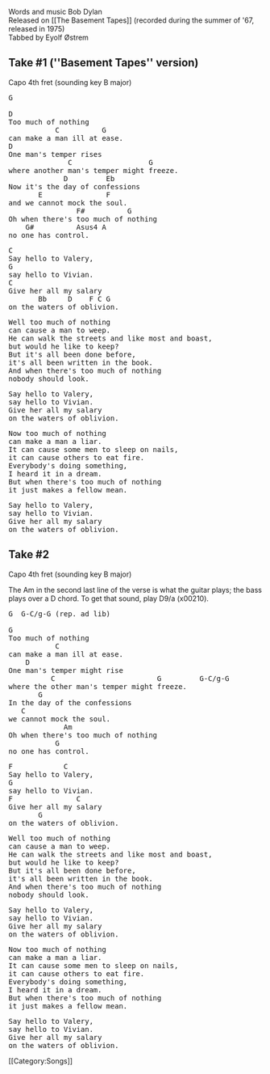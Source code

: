 Words and music Bob Dylan<br>
Released on [[The Basement Tapes]] (recorded during the summer of '67, released in 1975)<br>
Tabbed by Eyolf Østrem

<h2 class="songversion">Take #1 (''Basement Tapes'' version)</h2>

Capo 4th fret (sounding key B major)

<pre class="verse">
G

D
Too much of nothing
           C          G
can make a man ill at ease.
D
One man's temper rises
              C                  G
where another man's temper might freeze.
             D         Eb
Now it's the day of confessions
       E               F
and we cannot mock the soul.
                F#          G
Oh when there's too much of nothing
    G#          Asus4 A
no one has control.
</pre>
<pre class="refrain">
C
Say hello to Valery,
G
say hello to Vivian.
C
Give her all my salary
       Bb     D    F C G
on the waters of oblivion.
</pre>
<pre class="verse">
Well too much of nothing
can cause a man to weep.
He can walk the streets and like most and boast,
but would he like to keep?
But it's all been done before,
it's all been written in the book.
And when there's too much of nothing
nobody should look.
</pre>
<pre class="refrain">
Say hello to Valery,
say hello to Vivian.
Give her all my salary
on the waters of oblivion.
</pre>
<pre class="verse">
Now too much of nothing
can make a man a liar.
It can cause some men to sleep on nails,
it can cause others to eat fire.
Everybody's doing something,
I heard it in a dream.
But when there's too much of nothing
it just makes a fellow mean.
</pre>
<pre class="refrain">
Say hello to Valery,
say hello to Vivian.
Give her all my salary
on the waters of oblivion.
</pre>

<h2 class="songversion">Take #2</h2>

Capo 4th fret (sounding key B major)

The Am in the second last line of the verse is what the guitar plays;
the bass plays over a D chord. To get that sound, play D9/a (x00210).

<pre class="verse">
G  G-C/g-G (rep. ad lib)

G
Too much of nothing
           C
can make a man ill at ease.
    D
One man's temper might rise
          C                        G         G-C/g-G
where the other man's temper might freeze.
       G
In the day of the confessions
   C
we cannot mock the soul.
             Am
Oh when there's too much of nothing
           G
no one has control.
</pre>
<pre class="refrain">
F            C
Say hello to Valery,
G
say hello to Vivian.
F               C
Give her all my salary
       G
on the waters of oblivion.
</pre>
<pre class="verse">
Well too much of nothing
can cause a man to weep.
He can walk the streets and like most and boast,
but would he like to keep?
But it's all been done before,
it's all been written in the book.
And when there's too much of nothing
nobody should look.
</pre>
<pre class="refrain">
Say hello to Valery,
say hello to Vivian.
Give her all my salary
on the waters of oblivion.
</pre>
<pre class="verse">
Now too much of nothing
can make a man a liar.
It can cause some men to sleep on nails,
it can cause others to eat fire.
Everybody's doing something,
I heard it in a dream.
But when there's too much of nothing
it just makes a fellow mean.
</pre>
<pre class="refrain">
Say hello to Valery,
say hello to Vivian.
Give her all my salary
on the waters of oblivion.
</pre>

[[Category:Songs]]